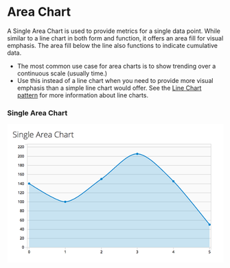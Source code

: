 # Area Chart

A Single Area Chart is used to provide metrics for a single data point. While similar to a line chart in both form and function, it offers an area fill for visual emphasis. The area fill below the line also functions to indicate cumulative data.

  - The most common use case for area charts is to show trending over a continuous scale (usually time.)
  - Use this instead of a line chart when you need to provide more visual emphasis than a simple line chart would offer. See the [Line Chart pattern](https://www.patternfly.org/pattern-library/data-visualization/line-chart/) for more information about line charts.

### Single Area Chart
![#single-area-chart](img/single-area-chart.png)
